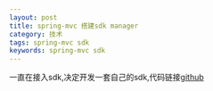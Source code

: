 ```yaml
---
layout: post
title: spring-mvc 搭建sdk manager
category: 技术
tags: spring-mvc sdk
keywords: spring-mvc sdk
---
```



一直在接入sdk,决定开发一套自己的sdk,代码链接[github](https://github.com/zhjzjnb/sdkserver)